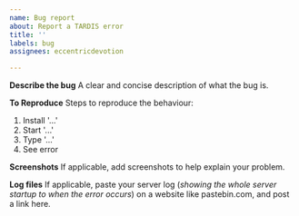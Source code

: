 ```yaml
---
name: Bug report
about: Report a TARDIS error
title: ''
labels: bug
assignees: eccentricdevotion

---
```


**Describe the bug**
A clear and concise description of what the bug is.

**To Reproduce**
Steps to reproduce the behaviour:
1. Install '...'
2. Start '...'
3. Type '...'
4. See error

**Screenshots**
If applicable, add screenshots to help explain your problem.

**Log files**
If applicable, paste your server log (_showing the whole server startup to when the error occurs_) on a website like pastebin.com, and post a link here.

